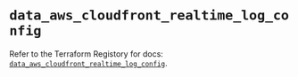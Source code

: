 # `data_aws_cloudfront_realtime_log_config`

Refer to the Terraform Registory for docs: [`data_aws_cloudfront_realtime_log_config`](https://registry.terraform.io/providers/hashicorp/aws/5.8.0/docs/data-sources/cloudfront_realtime_log_config).
